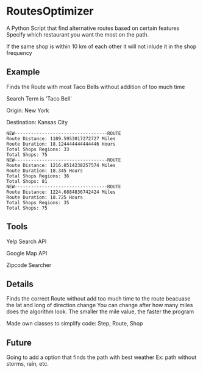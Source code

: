 # RoutesOptimizer

A Python Script that find alternative routes based on certain features
Specify which restaurant you want the most on the path. 


If the same shop is within 10 km of each other it will not inlude it in the shop frequency

## Example
Finds the Route with most Taco Bells without addition of too much time

Search Term is 'Taco Bell'

Origin: New York 

Destination: Kansas City
```
NEW----------------------------------ROUTE
Route Distance: 1189.5953017272727 Miles
Route Duration: 18.124444444444446 Hours
Total Shops Regions: 33
Total Shops: 75
NEW----------------------------------ROUTE
Route Distance: 1216.0514238257574 Miles
Route Duration: 18.345 Hours
Total Shops Regions: 36
Total Shops: 81
NEW----------------------------------ROUTE
Route Distance: 1224.6884836742424 Miles
Route Duration: 18.725 Hours
Total Shops Regions: 35
Total Shops: 75

```

## Tools
Yelp Search API

Google Map API

Zipcode Searcher

## Details
Finds the correct Route without add too much time to the route beacuase the lat and long of direction change
You can change after how many miles does the algorithm look. The smaller the mile value, the faster the program

Made own classes to simplify code: Step, Route, Shop
## Future
Going to add a option that finds the path with best weather Ex: path without storms, rain, etc.

